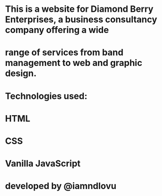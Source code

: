# This is a website for Diamond Berry Enterprises, a business consultancy company offering a wide
# range of services from band management to web and graphic design.
#
# Technologies used:
#   HTML
#   CSS
#   Vanilla JavaScript
#
# developed by @iamndlovu